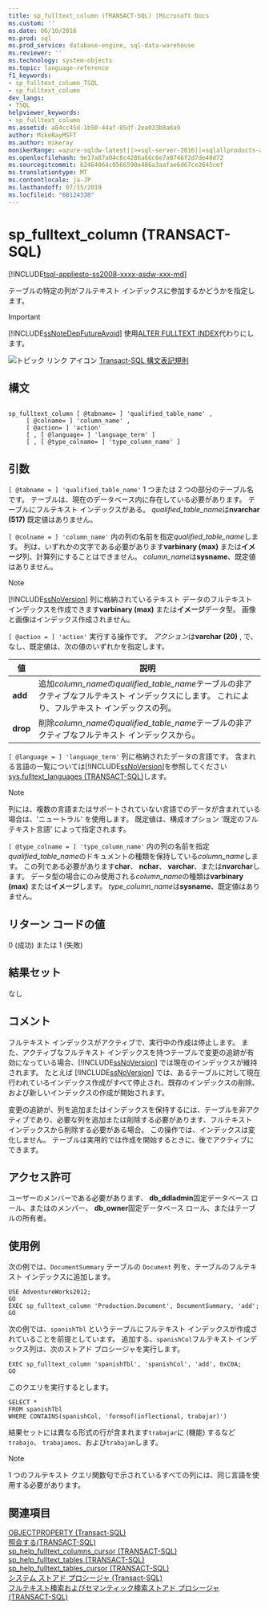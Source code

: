 ```yaml
---
title: sp_fulltext_column (TRANSACT-SQL) |Microsoft Docs
ms.custom: ''
ms.date: 06/10/2016
ms.prod: sql
ms.prod_service: database-engine, sql-data-warehouse
ms.reviewer: ''
ms.technology: system-objects
ms.topic: language-reference
f1_keywords:
- sp_fulltext_column_TSQL
- sp_fulltext_column
dev_langs:
- TSQL
helpviewer_keywords:
- sp_fulltext_column
ms.assetid: a84cc45d-1b50-44af-85df-2ea033b8a6a9
author: MikeRayMSFT
ms.author: mikeray
monikerRange: =azure-sqldw-latest||>=sql-server-2016||=sqlallproducts-allversions||>=sql-server-linux-2017||=azuresqldb-mi-current
ms.openlocfilehash: 9e17a87a04c8c4286a66c6e7a0746f2d7de48d72
ms.sourcegitcommit: b2464064c0566590e486a3aafae6d67ce2645cef
ms.translationtype: MT
ms.contentlocale: ja-JP
ms.lasthandoff: 07/15/2019
ms.locfileid: "68124338"
---
```

# <a name="spfulltextcolumn-transact-sql"></a>sp_fulltext_column (TRANSACT-SQL)
[!INCLUDE[tsql-appliesto-ss2008-xxxx-asdw-xxx-md](../../includes/tsql-appliesto-ss2008-xxxx-asdw-xxx-md.md)]

  テーブルの特定の列がフルテキスト インデックスに参加するかどうかを指定します。  
  
> [!IMPORTANT]  
>  [!INCLUDE[ssNoteDepFutureAvoid](../../includes/ssnotedepfutureavoid-md.md)] 使用[ALTER FULLTEXT INDEX](../../t-sql/statements/alter-fulltext-index-transact-sql.md)代わりにします。  
  
 ![トピック リンク アイコン](../../database-engine/configure-windows/media/topic-link.gif "トピック リンク アイコン") [Transact-SQL 構文表記規則](../../t-sql/language-elements/transact-sql-syntax-conventions-transact-sql.md)  
  
## <a name="syntax"></a>構文  
  
```  
  
sp_fulltext_column [ @tabname= ] 'qualified_table_name' ,   
     [ @colname= ] 'column_name' ,   
     [ @action= ] 'action'   
     [ , [ @language= ] 'language_term' ]   
     [ , [ @type_colname= ] 'type_column_name' ]  
```  
  
## <a name="arguments"></a>引数  
`[ @tabname = ] 'qualified_table_name'` 1 つまたは 2 つの部分のテーブル名です。 テーブルは、現在のデータベース内に存在している必要があります。 テーブルにフルテキスト インデックスがある。 *qualified_table_name*は**nvarchar (517)** 既定値はありません。  
  
`[ @colname = ] 'column_name'` 内の列の名前を指定*qualified_table_name*します。 列は、いずれかの文字である必要があります**varbinary (max)** または**イメージ**列、計算列にすることはできません。 *column_name*は**sysname**、既定値はありません。  
  
> [!NOTE]  
>  [!INCLUDE[ssNoVersion](../../includes/ssnoversion-md.md)] 列に格納されているテキスト データのフルテキスト インデックスを作成できます**varbinary (max)** または**イメージ**データ型。 画像と画像はインデックス作成されません。  
  
`[ @action = ] 'action'` 実行する操作です。 *アクション*は**varchar (20)** , で、なし、既定値は、次の値のいずれかを指定します。  
  
|値|説明|  
|-----------|-----------------|  
|**add**|追加*column_name*の*qualified_table_name*テーブルの非アクティブなフルテキスト インデックスにします。 これにより、フルテキスト インデックスの列。|  
|**drop**|削除*column_name*の*qualified_table_name*テーブルの非アクティブなフルテキスト インデックスから。|  
  
`[ @language = ] 'language_term'` 列に格納されたデータの言語です。 含まれる言語の一覧については[!INCLUDE[ssNoVersion](../../includes/ssnoversion-md.md)]を参照してください[sys.fulltext_languages &#40;TRANSACT-SQL&#41;](../../relational-databases/system-catalog-views/sys-fulltext-languages-transact-sql.md)します。  
  
> [!NOTE]  
>  列には、複数の言語またはサポートされていない言語でのデータが含まれている場合は、'ニュートラル' を使用します。 既定値は、構成オプション '既定のフルテキスト言語' によって指定されます。  
  
`[ @type_colname = ] 'type_column_name'` 内の列の名前を指定*qualified_table_name*のドキュメントの種類を保持している*column_name*します。 この列である必要があります**char**、 **nchar**、 **varchar**、または**nvarchar**します。 データ型の場合にのみ使用される*column_name*の種類は**varbinary (max)** または**イメージ**します。 *type_column_name*は**sysname**、既定値はありません。  
  
## <a name="return-code-values"></a>リターン コードの値  
 0 (成功) または 1 (失敗)  
  
## <a name="result-sets"></a>結果セット  
 なし  
  
## <a name="remarks"></a>コメント  
 フルテキスト インデックスがアクティブで、実行中の作成は停止します。 また、アクティブなフルテキスト インデックスを持つテーブルで変更の追跡が有効になっている場合、[!INCLUDE[ssNoVersion](../../includes/ssnoversion-md.md)] では現在のインデックスが維持されます。 たとえば [!INCLUDE[ssNoVersion](../../includes/ssnoversion-md.md)] では、あるテーブルに対して現在行われているインデックス作成がすべて停止され、既存のインデックスの削除、および新しいインデックスの作成が開始されます。  
  
 変更の追跡が、列を追加またはインデックスを保持するには、テーブルを非アクティブであり、必要な列を追加または削除する必要があります、フルテキスト インデックスから削除する必要がある場合。 この操作では、インデックスは変化しません。 テーブルは実用的では作成を開始するときに、後でアクティブにできます。  
  
## <a name="permissions"></a>アクセス許可  
 ユーザーのメンバーである必要があります、 **db_ddladmin**固定データベース ロール、またはのメンバー、 **db_owner**固定データベース ロール、またはテーブルの所有者。  
  
## <a name="examples"></a>使用例  
 次の例では、`DocumentSummary` テーブルの `Document` 列を、テーブルのフルテキスト インデックスに追加します。  
  
```  
USE AdventureWorks2012;  
GO  
EXEC sp_fulltext_column 'Production.Document', DocumentSummary, 'add';  
GO  
```  
  
 次の例では、`spanishTbl` というテーブルにフルテキスト インデックスが作成されていることを前提としています。 追加する、`spanishCol`フルテキスト インデックス列は、次のストアド プロシージャを実行します。  
  
```  
EXEC sp_fulltext_column 'spanishTbl', 'spanishCol', 'add', 0xC0A;  
GO  
```  
  
 このクエリを実行するとします。  
  
```  
SELECT *   
FROM spanishTbl   
WHERE CONTAINS(spanishCol, 'formsof(inflectional, trabajar)')  
```  
  
 結果セットには異なる形式の行が含まれます`trabajar`に (機能) するなど`trabajo`、 `trabajamos`、および`trabajan`します。  
  
> [!NOTE]  
>  1 つのフルテキスト クエリ関数句で示されているすべての列には、同じ言語を使用する必要があります。  
  
## <a name="see-also"></a>関連項目  
 [OBJECTPROPERTY &#40;Transact-SQL&#41;](../../t-sql/functions/objectproperty-transact-sql.md)   
 [照会する&#40;TRANSACT-SQL&#41;](../../relational-databases/system-stored-procedures/sp-help-fulltext-columns-transact-sql.md)   
 [sp_help_fulltext_columns_cursor &#40;TRANSACT-SQL&#41;](../../relational-databases/system-stored-procedures/sp-help-fulltext-columns-cursor-transact-sql.md)   
 [sp_help_fulltext_tables &#40;TRANSACT-SQL&#41;](../../relational-databases/system-stored-procedures/sp-help-fulltext-tables-transact-sql.md)   
 [sp_help_fulltext_tables_cursor &#40;TRANSACT-SQL&#41;](../../relational-databases/system-stored-procedures/sp-help-fulltext-tables-cursor-transact-sql.md)   
 [システム ストアド プロシージャ &#40;Transact-SQL&#41;](../../relational-databases/system-stored-procedures/system-stored-procedures-transact-sql.md)   
 [フルテキスト検索およびセマンティック検索ストアド プロシージャ&#40;TRANSACT-SQL&#41;](../../relational-databases/system-stored-procedures/full-text-search-and-semantic-search-stored-procedures-transact-sql.md)  
  
  
